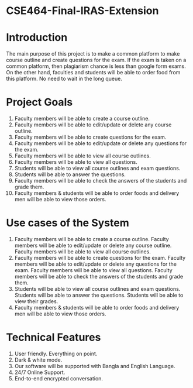 # CSE464-Final-IRAS-Extension

# Introduction
The main purpose of this project is to make a common platform to make course outline and
create questions for the exam. If the exam is taken on a common platform, then plagiarism
chance is less than google form exams. On the other hand, faculties and students will be able to
order food from this platform. No need to wait in the long queue.

# Project Goals
1. Faculty members will be able to create a course outline.
2. Faculty members will be able to edit/update or delete any course outline.
3. Faculty members will be able to create questions for the exam.
4. Faculty members will be able to edit/update or delete any questions for the exam.
5. Faculty members will be able to view all course outlines.
6. Faculty members will be able to view all questions.
7. Students will be able to view all course outlines and exam questions.
8. Students will be able to answer the questions.
9. Faculty members will be able to check the answers of the students and grade them.
10. Faculty members & students will be able to order foods and delivery men will be able to
view those orders.

# Use cases of the System
1. Faculty members will be able to create a course outline. Faculty members will be able to
edit/update or delete any course outline. Faculty members will be able to view all course
outlines.
2. Faculty members will be able to create questions for the exam. Faculty members will be
able to edit/update or delete any questions for the exam. Faculty members will be able
to view all questions. Faculty members will be able to check the answers of the students
and grade them.
3. Students will be able to view all course outlines and exam questions. Students will be
able to answer the questions. Students will be able to view their grades.
4. Faculty members & students will be able to order foods and delivery men will be able to
view those orders.


# Technical Features
1. User friendly. Everything on point.
2. Dark & white mode.
3. Our software will be supported with Bangla and English Language.
4. 24/7 Online Support.
5. End-to-end encrypted conversation.
